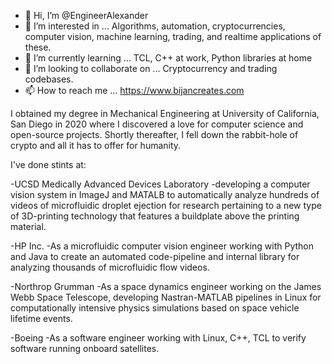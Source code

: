 - 👋 Hi, I’m @EngineerAlexander
- 👀 I’m interested in ... Algorithms, automation, cryptocurrencies, computer vision, machine learning, trading, and realtime applications of these.
- 🌱 I’m currently learning ... TCL, C++ at work, Python libraries at home
- 💞️ I’m looking to collaborate on ... Cryptocurrency and trading codebases.
- 📫 How to reach me ... https://www.bijancreates.com

I obtained my degree in Mechanical Engineering at University of California, San Diego in 2020 where I discovered a love for computer science and open-source projects. Shortly thereafter, I fell down the rabbit-hole of crypto and all it has to offer for humanity.


I've done stints at:

-UCSD Medically Advanced Devices Laboratory
-developing a computer vision system in ImageJ and MATALB to automatically analyze hundreds of videos of microfluidic droplet ejection for research pertaining to a new type of 3D-printing technology that features a buildplate above the printing material.

-HP Inc.
-As a microfluidic computer vision engineer working with Python and Java to create an automated code-pipeline and internal library for analyzing thousands of microfluidic flow videos.

-Northrop Grumman
-As a space dynamics engineer working on the James Webb Space Telescope, developing Nastran-MATLAB pipelines in Linux for computationally intensive physics simulations based on space vehicle lifetime events.

-Boeing
-As a software engineer working with Linux, C++, TCL to verify software running onboard satellites.
